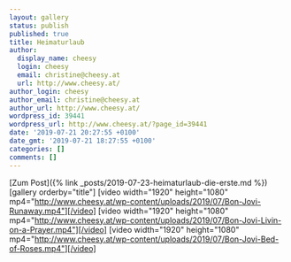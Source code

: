 ```yaml
---
layout: gallery
status: publish
published: true
title: Heimaturlaub
author:
  display_name: cheesy
  login: cheesy
  email: christine@cheesy.at
  url: http://www.cheesy.at/
author_login: cheesy
author_email: christine@cheesy.at
author_url: http://www.cheesy.at/
wordpress_id: 39441
wordpress_url: http://www.cheesy.at/?page_id=39441
date: '2019-07-21 20:27:55 +0100'
date_gmt: '2019-07-21 18:27:55 +0100'
categories: []
comments: []
---
```


[Zum Post]({% link _posts/2019-07-23-heimaturlaub-die-erste.md %})
[gallery orderby="title"]
[video width="1920" height="1080" mp4="http://www.cheesy.at/wp-content/uploads/2019/07/Bon-Jovi-Runaway.mp4"][/video]
[video width="1920" height="1080" mp4="http://www.cheesy.at/wp-content/uploads/2019/07/Bon-Jovi-Livin-on-a-Prayer.mp4"][/video]
[video width="1920" height="1080" mp4="http://www.cheesy.at/wp-content/uploads/2019/07/Bon-Jovi-Bed-of-Roses.mp4"][/video]
